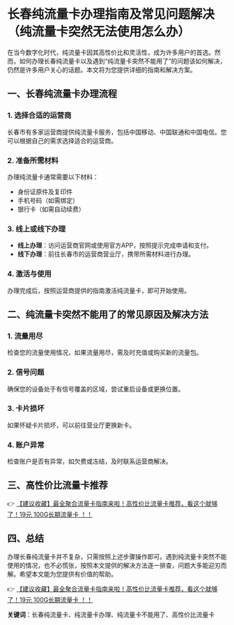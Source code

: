 # 长春纯流量卡办理指南及常见问题解决（纯流量卡突然无法使用怎么办）

在当今数字化时代，纯流量卡因其高性价比和灵活性，成为许多用户的首选。然而，如何办理长春纯流量卡以及遇到“纯流量卡突然不能用了”的问题该如何解决，仍然是许多用户关心的话题。本文将为您提供详细的指南和解决方案。

## 一、长春纯流量卡办理流程

### 1. 选择合适的运营商
长春市有多家运营商提供纯流量卡服务，包括中国移动、中国联通和中国电信。您可以根据自己的需求选择适合的运营商。

### 2. 准备所需材料
办理纯流量卡通常需要以下材料：
- 身份证原件及复印件
- 手机号码（如需绑定）
- 银行卡（如需自动续费）

### 3. 线上或线下办理
- **线上办理**：访问运营商官网或使用官方APP，按照提示完成申请和支付。
- **线下办理**：前往长春市的运营商营业厅，携带所需材料进行办理。

### 4. 激活与使用
办理完成后，按照运营商提供的指南激活纯流量卡，即可开始使用。

## 二、纯流量卡突然不能用了的常见原因及解决方法

### 1. 流量用尽
检查您的流量使用情况，如果流量用尽，需及时充值或购买新的流量包。

### 2. 信号问题
确保您的设备处于有信号覆盖的区域，尝试重启设备或更换位置。

### 3. 卡片损坏
如果怀疑卡片损坏，可以前往营业厅更换新卡。

### 4. 账户异常
检查账户是否有异常，如欠费或冻结，及时联系运营商解决。

## 三、高性价比流量卡推荐

👉 [【建议收藏】最全聚合流量卡指南来啦！高性价比流量卡推荐，看这个就够了！19元 100G长期流量卡 ！！](https://bit.ly/Liuliangka)

## 四、总结

办理长春纯流量卡并不复杂，只需按照上述步骤操作即可。遇到纯流量卡突然不能使用的情况，也不必慌张，按照本文提供的解决方法逐一排查，问题大多能迎刃而解。希望本文能为您提供有价值的帮助。

👉 [【建议收藏】最全聚合流量卡指南来啦！高性价比流量卡推荐，看这个就够了！19元 100G长期流量卡 ！！](https://bit.ly/Liuliangka)

**关键词**：长春纯流量卡、纯流量卡办理、纯流量卡不能用了、高性价比流量卡